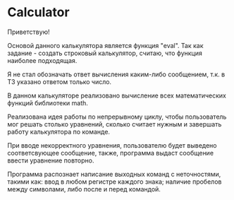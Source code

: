 # Calculator
Приветствую!

Основой данного калькулятора является функция "eval". Так как задание - создать строковый калькулятор, считаю, что функция наиболее подходящая.

Я не стал обозначать ответ вычисления каким-либо сообщением, т.к. в ТЗ указано ответом только число.

В данном калькуляторе реализовано вычисление всех математических функций библиотеки math.

Реализована идея работы по непрерывному циклу, чтобы пользователь мог решать столько уравнений, сколько считает нужным и завершать работу калькулятора по команде.

При вводе некорректного уравнения, пользователю будет выведено соответсвующее сообщение, также, программа выдаст сообщение ввести уравнение повторно.

Программа распознает написание выходных команд с неточностями, такими как: ввод в любом регистре каждого знака; наличие пробелов между символами, либо после и перед командой.
